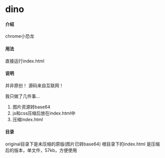 # dino

#### 介绍
chrome小恐龙

#### 用法
直接运行index.html

#### 说明
并非原创！
源码来自互联网！

我只做了几件事...
1. 图片资源转base64
2. js和css压缩后放在index.html中
3. 压缩index.html

#### 目录
original目录下是未压缩的原版(图片已转base64)
根目录下的index.html 是压缩后的版本，单文件，57kb，方便使用
